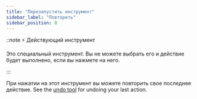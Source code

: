 ```yaml
---
title: "Перезапустить инструмент"
sidebar_label: "Повторить"
sidebar_position: 0
---
```


::note ⚡ Действующий инструмент

Это специальный инструмент. Вы не можете выбрать его и действие будет выполнено, если вы нажмете на него.

:::

При нажатии на этот инструмент вы можете повторить свое последнее действие. See the [undo tool](undo) for undoing your last action.

